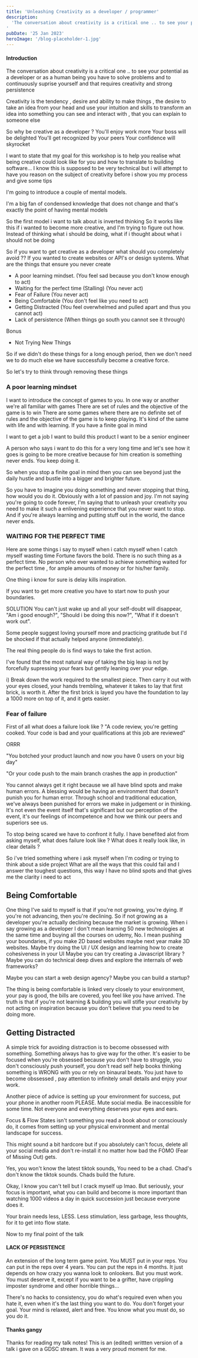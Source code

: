 ```yaml
---
title: 'Unleashing Creativity as a developer / programmer'
description:
  'The conversation about creativity is a critical one .. to see your potential as a developer or as a human being you have to solve problems and to continuously suprise yourself and that requires creativity and strong persistence
'
pubDate: '25 Jan 2023'
heroImage: '/blog-placeholder-1.jpg'
---
```


#### Introduction

The conversation about creativity is a critical one .. to see your potential as a developer or as a
human being you have to solve problems and to continuously suprise yourself and that requires
creativity and strong persistence

Creativity is the tendency , desire and ability to make things , the desire to take an idea from
your head and use your intuition and skills to transform an idea into something you can see and
interact with , that you can explain to someone else

So why be creative as a developer ? You'll enjoy work more Your boss will be delighted You'll get
recognized by your peers Your confidence will skyrocket

I want to state that my goal for this workshop is to help you realise what being creative could look
like for you and how to translate to building software... I know this is supposed to be very
technical but i will attempt to have you reason on the subject of creativity before i show you my
process and give some tips

I'm going to introduce a couple of mental models.

I'm a big fan of condensed knowledge that does not change and that's exactly the point of having
mental models

So the first model i want to talk about is inverted thinking So it works like this if i wanted to
become more creative, and I'm trying to figure out how. Instead of thinking what i should be doing,
what if i thought about what i should not be doing

So if you want to get creative as a developer what should you completely avoid ?? If you wanted to
create websites or API's or design systems. What are the things that ensure you never create

- A poor learning mindset. (You feel sad because you don't know enough to act)
- Waiting for the perfect time (Stalling) (You never act)
- Fear of Failure (You never act)
- Being Comfortable (You don't feel like you need to act)
- Getting Distracted (You feel overwhelmed and pulled apart and thus you cannot act)
- Lack of persistence (When things go south you cannot see it through)

Bonus

- Not Trying New Things

So if we didn't do these things for a long enough period, then we don't need we to do much else we
have successfully become a creative force.

So let's try to think through removing these things

### A poor learning mindset

I want to introduce the concept of games to you. In one way or another we're all familiar with games
There are set of rules and the objective of the game is to win There are some games where there are
no definite set of rules and the objective of the game is to keep playing. It's kind of the same
with life and with learning. If you have a finite goal in mind

I want to get a job I want to build this product I want to be a senior engineer

A person who says i want to do this for a very long time and let's see how it goes is going to be
more creative because for him creation is something never ends. You keep doing it.

So when you stop a finite goal in mind then you can see beyond just the daily hustle and bustle into
a bigger and brighter future.

So you have to imagine you doing something and never stopping that thing, how would you do it.
Obviously with a lot of passion and joy. I'm not saying you're going to code forever, I'm saying
that to unleash your creativity you need to make it such a enlivening experience that you never want
to stop. And if you're always learning and putting stuff out in the world, the dance never ends.

### WAITING FOR THE PERFECT TIME

Here are some things i say to myself when i catch myself when I catch myself wasting time Fortune
favors the bold. There is no such thing as a perfect time. No person who ever wanted to achieve
something waited for the perfect time , for ample amounts of money or for his/her family.

One thing i know for sure is delay kills inspiration.

If you want to get more creative you have to start now to push your boundaries.

SOLUTION You can't just wake up and all your self-doubt will disappear, "Am i good enough?", "Should
i be doing this now?", "What if it doesn't work out".

Some people suggest loving yourself more and practicing gratitude but I'd be shocked if that
actually helped anyone (immediately).

The real thing people do is find ways to take the first action.

I've found that the most natural way of taking the big leap is not by forcefully supressing your
fears but gently leaning over your edge.

i) Break down the work required to the smallest piece. Then carry it out with your eyes closed, your
hands trembling, whatever it takes to lay that first brick, is worth it. After the first brick is
layed you have the foundation to lay a 1000 more on top of it, and it gets easier.

### Fear of failure

First of all what does a failure look like ? "A code review, you're getting cooked. Your code is bad
and your qualifications at this job are reviewed"

ORRR

"You botched your product launch and now you have 0 users on your big day"

"Or your code push to the main branch crashes the app in production"

You cannot always get it right because we all have blind spots and make human errors. A blessing
would be having an environment that doesn't punish you for human error. Through school and
traditional education, we've always been punished for errors we make in judgement or in thinking.
It's not even the event itself that's significant but our perception of the event, it's our feelings
of incompetence and how we think our peers and superiors see us.

To stop being scared we have to confront it fully. I have benefited alot from asking myself, what
does failure look like ? What does it really look like, in clear details ?

So i've tried something where i ask myself when I'm coding or trying to think about a side project
What are all the ways that this could fail and I answer the toughest questions, this way I have no
blind spots and that gives me the clarity i need to act

## Being Comfortable

One thing I've said to myself is that if you're not growing, you're dying. If you're not advancing,
then you're declining. So if not growing as a developer you're actually declining because the market
is growing. When i say growing as a developer I don't mean learning 50 new technologies at the same
time and buying all the courses on udemy, No. I mean pushing your boundaries, if you make 2D based
websites maybe next year make 3D websites. Maybe try doing the UI / UX design and learning how to
create cohesiveness in your UI Maybe you can try creating a Javascript library ? Maybe you can do
technical deep dives and explore the internals of web frameworks?

Maybe you can start a web design agency? Maybe you can build a startup?

The thing is being comfortable is linked very closely to your environment, your pay is good, the
bills are covered, you feel like you have arrived. The truth is that if you're not learning &
building you will stifle your creativity by not acting on inspiration because you don't believe that
you need to be doing more.

## Getting Distracted

A simple trick for avoiding distraction is to become obssessed with something. Something always has
to give way for the other. It's easier to be focused when you're obsessed because you don't have to
struggle, you don't consciously push yourself, you don't read self help books thinking something is
WRONG with you or rely on binaural beats. You just have to become obssessed , pay attention to
infinitely small details and enjoy your work.

Another piece of advice is setting up your environment for success, put your phone in another room
PLEASE. Mute social media. Be inaccessible for some time. Not everyone and everything deserves your
eyes and ears.

Focus & Flow States isn't something you read a book about or consciously do, it comes from setting
up your physical environment and mental landscape for success.

This might sound a bit hardcore but if you absolutely can't focus, delete all your social media and
don't re-install it no matter how bad the FOMO (Fear of Missing Out) gets.

Yes, you won't know the latest tiktok sounds, You need to be a chad. Chad's don't know the tiktok
sounds. Chads build the future.

Okay, I know you can't tell but I crack myself up lmao. But seriously, your focus is important, what you can
build and become is more important than watching 1000 videos a day in quick succession just because
everyone does it.

Your brain needs less, LESS. Less stimulation, less garbage, less thoughts, for it to get into flow
state.

Now to my final point of the talk

#### LACK OF PERSISTENCE

An extension of the long term game point. You MUST put in your reps. You can put in the reps over 4
years. You can put the reps in 4 months. It just depends on how crazy you wanna look to onlookers.
But you must work. You must deserve it, except if you want to be a grifter, have crippling imposter
syndrome and other horrible things...

There's no hacks to consistency, you do what's required even when you hate it, even when it's the
last thing you want to do. You don't forget your goal. Your mind is relaxed, alert and free. You
know what you must do, so you do it.

#### Thanks gangy

Thanks for reading my talk notes! This is an (edited) writtten version of a talk i gave on a GDSC
stream. It was a very proud moment for me.
